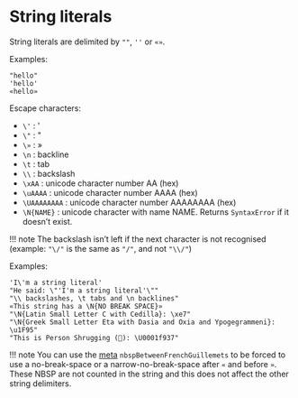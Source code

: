 # String literals

String literals are delimited by `""`, `''` or `«»`.

Examples:
```nougaro
"hello"
'hello'
«hello»
```

Escape characters:

* `\'`         :  '
* `\"`         :  "
* `\»`         :  »
* `\n`         :  backline
* `\t`         :  tab
* `\\`         :  backslash
* `\xAA`       :  unicode character number AA (hex)
* `\uAAAA`     :  unicode character number AAAA (hex)
* `\UAAAAAAAA` :  unicode character number AAAAAAAA (hex)
* `\N{NAME}`   :  unicode character with name NAME. Returns `SyntaxError` if it doesn’t exist.

!!! note
    The backslash isn’t left if the next character is not recognised (example: `"\/"` is the same as `"/"`, and not `"\\/"`)

Examples:
```nougaro
'I\'m a string literal'
"He said: \"'I'm a string literal'\""
"\\ backslashes, \t tabs and \n backlines"
«This string has a \N{NO BREAK SPACE}»
"\N{Latin Small Letter C with Cedilla}: \xe7"
"\N{Greek Small Letter Eta with Dasia and Oxia and Ypogegrammeni}: \u1F95"
"This is Person Shrugging (🤷): \U0001f937"
```

!!! note
    You can use the [meta](0xmetas.md) `nbspBetweenFrenchGuillemets` to be forced to use a no-break-space or a narrow-no-break-space after `«` and before `»`. These NBSP are not counted in the string and this does not affect the other string delimiters.
